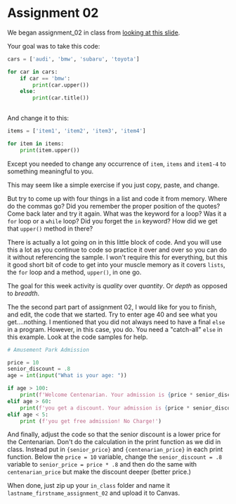 # Assignment 02

We began assignment_02 in class from [looking at this slide](https://docs.google.com/presentation/d/1fredmqsDRSivpXaNQKabISEIoeFbkfhuc-F-QrBV1tM/edit?pli=1#slide=id.g27d7880ce6e_0_83).

Your goal was to take this code:

```python
cars = ['audi', 'bmw', 'subaru', 'toyota']

for car in cars:
    if car == 'bmw':
        print(car.upper())
    else:
        print(car.title())
    
```

And change it to this:

```python
items = ['item1', 'item2', 'item3', 'item4']

for item in items:
    print(item.upper())

```
Except you needed to change  any occurrence of ```item```, ```items``` and ```item1-4``` to something meaningful to you.

This may seem like a simple exercise if you just copy, paste, and change.

But try to come up with four things in a list and code it from memory. Where do the commas go? Did you remember the proper position of the quotes? Come back later and try it again. What was the keyword for a loop? Was it a ```for``` loop or a ```while``` loop? Did you forget the ```in``` keyword? How did we get that ```upper()``` method in there? 

There is actually a lot going on in this little block of code. And you will use this a lot as you continue to code so practice it over and over so you can do it without referencing the sample. I won't require this for everything, but this it good short bit of code to get into your muscle memory as it covers ```lists```, the ```for``` loop and a method, ```upper()```, in one go. 

The goal for this week activity is *quality* over *quantity*. Or *depth* as opposed to *breadth*. 

The the second part part of assignment 02, I would like for you to finish, and edit, the code that we started. Try to enter age 40 and see what you get....nothing.
I mentioned that you did not always need to have a final ```else``` in a program. However, in this case, you do.  You need a "catch-all" ```else``` in this example. Look at the code samples for help.

```python
# Amusement Park Admission

price = 10
senior_discount = .8
age = int(input("What is your age: "))

if age > 100:
    print(f'Welcome Centenarian. Your admission is {price * senior_discount}')
elif age > 60:
    print(f'you get a discount. Your admission is {price * senior_discount}')
elif age < 5:
    print (f'you get free admission! No Charge!')

```

And finally, adjust the code so that the senior discount is a lower price for the Centenarian. Don't do the calculation in the print function as we did in class. Instead put in ```{senior_price}``` and ```{centenarian_price}``` in each print function. Below the ```price = 10``` variable, change the ```senior_discount = .8``` variable to ```senior_price = price * .8``` and then do the same with ```centenarian_price``` but make the discount deeper (better price.)

When done, just zip up your ```in_class``` folder and name it ```lastname_firstname_assignment_02``` and upload it to Canvas.
